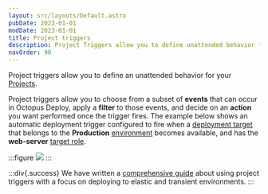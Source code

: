```yaml
---
layout: src/layouts/Default.astro
pubDate: 2023-01-01
modDate: 2023-01-01
title: Project triggers
description: Project Triggers allow you to define unattended behavior for your project such as automatically deploying a release to an environment.
navOrder: 90
---
```


Project triggers allow you to define an unattended behavior for your [Projects](/docs/projects).

Project triggers allow you to choose from a subset of **events** that can occur in Octopus Deploy, apply a **filter** to those events, and decide on an **action** you want performed once the trigger fires. The example below shows an automatic deployment trigger configured to fire when a [deployment target](/docs/infrastructure/) that belongs to the **Production** [environment](/docs/infrastructure/environments) becomes available, and has the **web-server** [target role](/docs/infrastructure/deployment-targets/#target-roles).

:::figure
![](/docs/projects/project-triggers/images/octopus-triggers-diagram.png)
:::

:::div{.success}
We have written a [comprehensive guide](/docs/deployments/patterns/elastic-and-transient-environments) about using project triggers with a focus on deploying to elastic and transient environments.
:::
